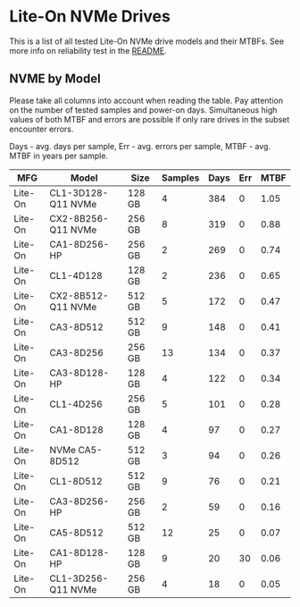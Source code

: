 Lite-On NVMe Drives
===================

This is a list of all tested Lite-On NVMe drive models and their MTBFs. See more
info on reliability test in the [README](https://github.com/linuxhw/SMART).

NVME by Model
------------

Please take all columns into account when reading the table. Pay attention on the
number of tested samples and power-on days. Simultaneous high values of both MTBF
and errors are possible if only rare drives in the subset encounter errors.

Days - avg. days per sample,
Err  - avg. errors per sample,
MTBF - avg. MTBF in years per sample.

| MFG       | Model              | Size   | Samples | Days  | Err   | MTBF |
|-----------|--------------------|--------|---------|-------|-------|------|
| Lite-On   | CL1-3D128-Q11 NVMe | 128 GB | 4       | 384   | 0     | 1.05   |
| Lite-On   | CX2-8B256-Q11 NVMe | 256 GB | 8       | 319   | 0     | 0.88   |
| Lite-On   | CA1-8D256-HP       | 256 GB | 2       | 269   | 0     | 0.74   |
| Lite-On   | CL1-4D128          | 128 GB | 2       | 236   | 0     | 0.65   |
| Lite-On   | CX2-8B512-Q11 NVMe | 512 GB | 5       | 172   | 0     | 0.47   |
| Lite-On   | CA3-8D512          | 512 GB | 9       | 148   | 0     | 0.41   |
| Lite-On   | CA3-8D256          | 256 GB | 13      | 134   | 0     | 0.37   |
| Lite-On   | CA3-8D128-HP       | 128 GB | 4       | 122   | 0     | 0.34   |
| Lite-On   | CL1-4D256          | 256 GB | 5       | 101   | 0     | 0.28   |
| Lite-On   | CA1-8D128          | 128 GB | 4       | 97    | 0     | 0.27   |
| Lite-On   | NVMe CA5-8D512     | 512 GB | 3       | 94    | 0     | 0.26   |
| Lite-On   | CL1-8D512          | 512 GB | 9       | 76    | 0     | 0.21   |
| Lite-On   | CA3-8D256-HP       | 256 GB | 2       | 59    | 0     | 0.16   |
| Lite-On   | CA5-8D512          | 512 GB | 12      | 25    | 0     | 0.07   |
| Lite-On   | CA1-8D128-HP       | 128 GB | 9       | 20    | 30    | 0.06   |
| Lite-On   | CL1-3D256-Q11 NVMe | 256 GB | 4       | 18    | 0     | 0.05   |
